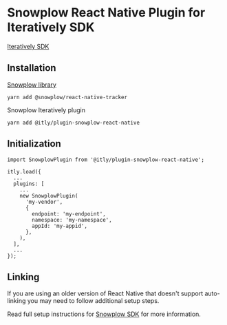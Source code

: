 # Snowplow React Native Plugin for Iteratively SDK

[Iteratively SDK](https://github.com/iterativelyhq/itly-sdk/blob/master/README.md)

## Installation

[Snowplow library](https://docs.snowplowanalytics.com/docs/collecting-data/collecting-from-own-applications/react-native-tracker/#installation)

`yarn add @snowplow/react-native-tracker`

Snowplow Iteratively plugin

`yarn add @itly/plugin-snowplow-react-native`

## Initialization

```
import SnowplowPlugin from '@itly/plugin-snowplow-react-native';

itly.load({
  ...
  plugins: [
    ...
    new SnowplowPlugin(
      'my-vendor',
      {
        endpoint: 'my-endpoint',
        namespace: 'my-namespace',
        appId: 'my-appid',
      },
    ),
  ],
  ...
});
```

## Linking

If you are using an older version of React Native that doesn't support auto-linking you may need to follow additional setup steps.

Read full setup instructions for [Snowplow SDK](https://github.com/snowplow-incubator/snowplow-react-native-tracker#getting-started) for more information.
